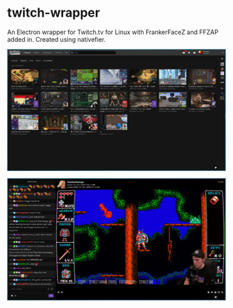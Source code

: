 # twitch-wrapper
An Electron wrapper for Twitch.tv for Linux with FrankerFaceZ and FFZAP added in.  Created using nativefier.

![Screenshot](/Screenshot.png)

![Screenshot2](/Screenshot2.png)
